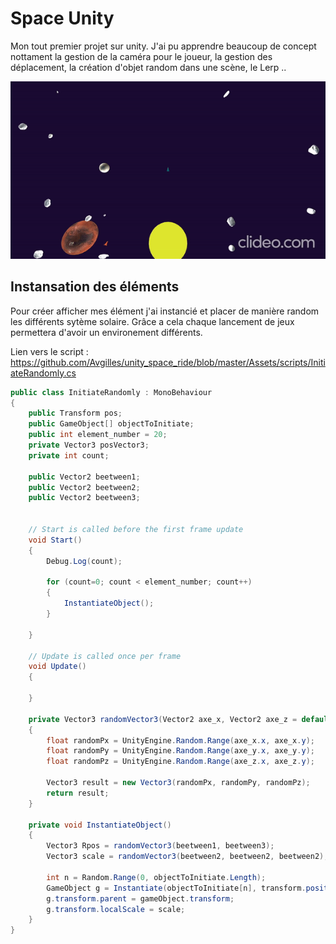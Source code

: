 # Space Unity

Mon tout premier projet sur unity. J'ai pu apprendre beaucoup de concept nottament la gestion de la caméra pour le joueur, la gestion des déplacement, la création d'objet random dans une scène, le Lerp ..
 

 ![preview](/preview/preview.gif)
## Instansation des éléments

Pour créer afficher mes élément j'ai instancié et placer de manière random les différents sytème solaire. Grâce a cela chaque lancement de jeux permettera d'avoir un environement différents.


Lien vers le script : 
<a href="https://github.com/Avgilles/unity_space_ride" target="_blank" rel="nofollow">https://github.com/Avgilles/unity_space_ride/blob/master/Assets/scripts/InitiateRandomly.cs</a> 

```c#
public class InitiateRandomly : MonoBehaviour
{
    public Transform pos;
    public GameObject[] objectToInitiate;
    public int element_number = 20;
    private Vector3 posVector3;
    private int count;

    public Vector2 beetween1;
    public Vector2 beetween2;
    public Vector2 beetween3;


    // Start is called before the first frame update
    void Start()
    {
        Debug.Log(count);

        for (count=0; count < element_number; count++)
        {
            InstantiateObject();
        }

    }

    // Update is called once per frame
    void Update()
    {
        
    }

    private Vector3 randomVector3(Vector2 axe_x, Vector2 axe_z = default(Vector2), Vector2 axe_y = default(Vector2))
    {
        float randomPx = UnityEngine.Random.Range(axe_x.x, axe_x.y);
        float randomPy = UnityEngine.Random.Range(axe_y.x, axe_y.y);
        float randomPz = UnityEngine.Random.Range(axe_z.x, axe_z.y);

        Vector3 result = new Vector3(randomPx, randomPy, randomPz);
        return result;
    }

    private void InstantiateObject()
    {
        Vector3 Rpos = randomVector3(beetween1, beetween3);
        Vector3 scale = randomVector3(beetween2, beetween2, beetween2);

        int n = Random.Range(0, objectToInitiate.Length);
        GameObject g = Instantiate(objectToInitiate[n], transform.position + Rpos, objectToInitiate[n].transform.rotation);
        g.transform.parent = gameObject.transform;
        g.transform.localScale = scale;
    }
}
```
